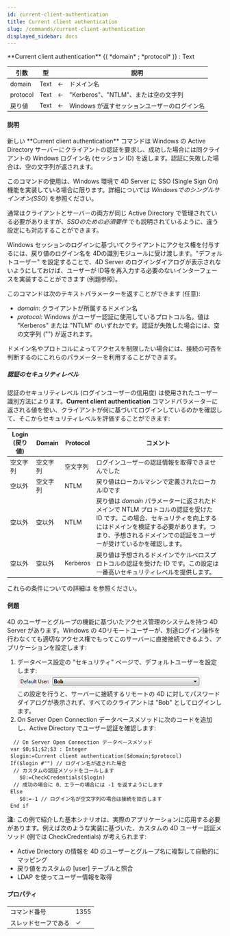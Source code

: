 ```yaml
---
id: current-client-authentication
title: Current client authentication
slug: /commands/current-client-authentication
displayed_sidebar: docs
---
```


<!--REF #_command_.Current client authentication.Syntax-->**Current client authentication** {( *domain* ; *protocol* )} : Text<!-- END REF-->
<!--REF #_command_.Current client authentication.Params-->
| 引数 | 型 |  | 説明 |
| --- | --- | --- | --- |
| domain | Text | &#8592; | ドメイン名 |
| protocol | Text | &#8592; | "Kerberos"、"NTLM"、または空の文字列 |
| 戻り値 | Text | &#8592; | Windows が返すセッションユーザーのログイン名 |

<!-- END REF-->

#### 説明 

<!--REF #_command_.Current client authentication.Summary-->新しい **Current client authentication** コマンドは Windows の Active Directory サーバーにクライアントの認証を要求し、成功した場合には同クライアントの Windows ログイン名 (セッション ID) を返します。<!-- END REF-->認証に失敗した場合は、空の文字列が返されます。

このコマンドの使用は、Windows 環境で 4D Server に SSO (Single Sign On) 機能を実装している場合に限ります。詳細については *Windowsでのシングルサインオン(SSO)* を参照ください。

通常はクライアントとサーバーの両方が同じ Active Directory で管理されている必要がありますが、*SSOのための必須要件* でも説明されているように、違う設定にも対応することができます。

Windows セッションのログインに基づいてクライアントにアクセス権を付与するには、戻り値のログイン名を 4Dの識別モジュールに受け渡します。"デフォルトユーザー" を設定することで、4D Server のログインダイアログが表示されないようにしておけば、ユーザーが ID等を再入力する必要のないインターフェースを実装することができます (例題参照)。

このコマンドは次のテキストパラメーターを返すことができます (任意):

* *domain*: クライアントが所属するドメイン名
* *protocol*: Windows がユーザー認証に使用しているプロトコル名。値は "Kerberos" または "NTLM" のいずれかです。認証が失敗した場合には、空の文字列 ("") が返されます。

 ドメイン名やプロトコルによってアクセスを制限したい場合には、接続の可否を判断するのにこれらのパラメーターを利用することができます。

##### 認証のセキュリティレベル 

認証のセキュリティレベル (ログインユーザーの信用度) は使用されたユーザー識別方法によります。**Current client authentication** コマンドパラメーターに返される値を使い、クライアントが何に基づいてログインしているのかを確認して、そこからセキュリティレベルを評価することができます:

| **Login** (戻り値) | **Domain** | **Protocol** | **コメント**                                                                                                                       |
| --------------- | ---------- | ------------ | ------------------------------------------------------------------------------------------------------------------------------ |
| 空文字列            | 空文字列       | 空文字列         | ログインユーザーの認証情報を取得できませんでした                                                                                                       |
| 空以外             | 空文字列       | NTLM         | 戻り値はローカルマシンで定義されたローカルIDです                                                                                                      |
| 空以外             | 空以外        | NTLM         | 戻り値は *domain* パラメーターに返されたドメインで NTLM プロトコルの認証を受けた ID です。この場合、セキュリティを向上するにはドメインを検証する必要があります。つまり、予想されるドメインでの認証をユーザーが受けているかを確認します。 |
| 空以外             | 空以外        | Kerberos     | 戻り値は予想されるドメインでケルベロスプロトコルの認証を受けた ID です。この設定は一番高いセキュリティレベルを提供します。                                                                |

これらの条件についての詳細は を参照ください。

#### 例題 

4D のユーザーとグループの機能に基づいたアクセス管理のシステムを持つ 4D Server があります。Windows の 4Dリモートユーザーが、別途ログイン操作を行わなくても適切なアクセス権でもってこのサーバーに直接接続できるよう、アプリケーションを設定します:  

1. データベース設定の "セキュリティ" ページで、デフォルトユーザーを設定します:  
![](../assets/en/commands/pict2909681.en.png)  
この設定を行うと、サーバーに接続するリモートの 4D に対してパスワードダイアログが表示されず、すべてのクライアントは "Bob" としてログインします。
2. On Server Open Connection データベースメソッドに次のコードを追加し、Active Directory でユーザー認証を確認します:

```4d
  // On Server Open Connection データベースメソッド
 var $0;$1;$2;$3 : Integer
 $login:=Current client authentication($domain;$protocol)
 If($login #"") // ログイン名が返された場合
  // カスタムの認証メソッドをコールします
    $0:=CheckCredentials($login)
  // 成功の場合に 0、エラーの場合には -1 を返すようにします
 Else
    $0:=-1 // ログイン名が空文字列の場合は接続を拒否します
 End if
```

**注:** この例で紹介した基本シナリオは、実際のアプリケーションに応用する必要があります。例えば次のような実装に基づいた、カスタムの 4D ユーザー認証メソッド (例では CheckCredentials) が考えられます:

* Active Driectory の情報を 4D のユーザーとグループ名に複製して自動的にマッピング
* 戻り値をカスタムの \[user\] テーブルと照合
* LDAP を使ってユーザー情報を取得


#### プロパティ

|  |  |
| --- | --- |
| コマンド番号 | 1355 |
| スレッドセーフである | &check; |


